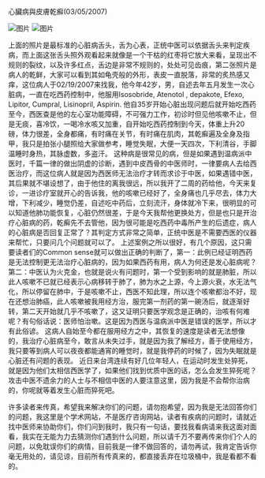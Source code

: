 心臟病與皮膚乾癬(03/05/2007)

![图片](./img/070305img01.png)
![图片](./img/070305img02.png)


上面的照片是最标准的心脏病舌头，舌为心表，正统中医可以依据舌头来判定疾病，而上面这张舌头照外观看起来就像是一个干枯的红枣将它放大来看，呈现出不规则的裂纹，以及许多红点，舌边是非常不规则的，处处可见齿痕，第二张照片是病人的乾鲜，大家可以看到其如龟壳般的外形，表皮一直脱落，非常的炙热感又痒，这位病人于02/19/2007来找我，他今年42岁，男，自述去年五月发生一次心脏病，一直在吃西药控制中，他服用Isosobride, Atenotol , depakote, Efexo, Lipitor, Cumpral, Lisinopril, Aspirin. 他自35岁开始心脏出现问题后就开始吃西药至今，西医查是他的左心室功能障碍，不可强力工作，初诊时但见他咳嗽不止，但是无痰，喜冷饮，一喝冷水咳又加重，自开始吃西药控制到今天，体重上升20磅，体力很差，全身都痛，有时痛在关节，有时痛在肌肉，其乾癣遍及全身及指甲，我只是拍张小腿照给大家做参考，睡觉失眠，大便一天四次，下利清谷，手脚温睡时身热，其脉虚数，多盗汗。
这种病是很常见的病，但是如果遇到温病派中医时，千篇一律的做出阴虚的诊断，遇到中皮西骨的中医师时，一律要病人去给西医治疗，而这位病人就是因为西医师无法治疗才转而求诊于中医，如果遇错中医，其后果就不堪设想了，由于他住的离我很远，所以我开了二周的药给他，今天来复诊，一进诊疗室就开心的告诉我，他的咳嗽已经好了，全身痛也几乎尽去，体力大增，下利减少，睡觉仍差，自述吃中药后，立刻流汗，身体就冷下来，很明显的可以知道他肺功能恢复，心脏仍然很差，于是今天我帮他更换处方，但是也只是开治疗心脏病的药，乾癣先不去管他，因为很可能是吃西药中毒所产生的后遗症，病人的心脏病是否回复正常了？其判定方式非常之简单，正统中医是不需要西医的仪器来帮忙，只要问几个问题就可以了。
上述案例之所以很好，有几个原因，这只需要读者们的Common sense就可以做出正确的判断了，第一：此例已经证明西药是无法控制更无法治疗心脏病的，因为如果西药有用，病人为何还是发心脏病呢？第二：中医认为火克金，也就是说火有问题时，第一个受到影响的就是肺脏，所以此人咳嗽不已就已经表示心病移转于肺了，肺为水之上源，今上源火衰，水无法气化，所以停留在肺中，于是咳嗽不止，西医不知此理，所以连个咳嗽都治不好，现在还想治肺癌，此人咳嗽被我用经方治，服完第一剂药的第一碗汤后，就逐渐好转，第二天开始就几乎不咳嗽了，这又证明只要医学观念是正确的，治咳有何难呢？有句俗话说：医师怕治嗽。这是因为西医与温病派中医是错误的医学，所以才有此俗谚。
这病人自始至今都在服用经方之中，其恢复的速度是读者无法想像的，我治疗心脏病至今，敢言从未失过手，就是因为我了解经方，善于使用经方，我只要等到病人可以夜夜都能通宵的睡觉时，就是我停药的时候了，因为失眠就是心脏还有问题的表现。
近日来台湾连续有好几位年轻人，在运动时发生处猝死，就是因为他们太相信西医学了，如果他们找到优质中医的话，怎么会发生猝死呢？攻击中医不遗余力的人士与不相信中医的人要注意这里，因为我是不会帮你治病的，你呢就等着发生心脏而猝死吧。


许多读者来传真，希望我来解决你们的问题，请勿抱希望，因为我是无法回答你们的问题，我这里是个学术网站，不是医疗咨询网站，读者有疾病的问题时，请就近找中医师来协助你们，你们问到我时，我只有一句话，要找我看病请来我这面对面看，我实在无能为力去猜测你们遇到什么问题，所以请千万不要再传来你们个人的问题，以免耽误你们的病情，目前我是一律不做回答的，请勿再试，我肯定告诉你毫无用处的，请见谅，目前所有传真来的，都直接丢弃在垃圾桶中，我是看都不看的。
